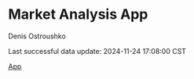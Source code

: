 # Market Analysis App
Denis Ostroushko

<!-- gfm -->

Last successful data update: 2024-11-24 17:08:00 CST

[App](https://kexite.shinyapps.io/super_secret_db/)
